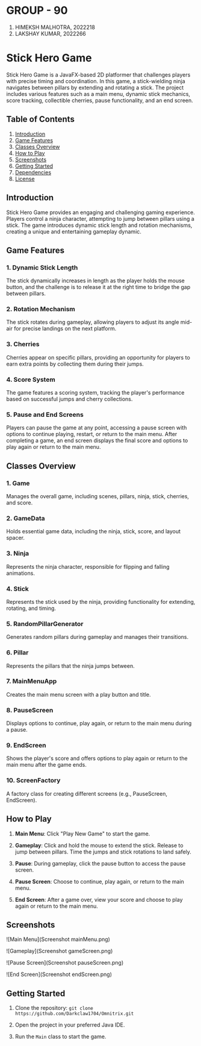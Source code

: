 # GROUP - 90

1. HIMEKSH MALHOTRA, 2022218
2. LAKSHAY KUMAR, 2022266

# Stick Hero Game

Stick Hero Game is a JavaFX-based 2D platformer that challenges players with precise timing and coordination. In this game, a stick-wielding ninja navigates between pillars by extending and rotating a stick. The project includes various features such as a main menu, dynamic stick mechanics, score tracking, collectible cherries, pause functionality, and an end screen.

## Table of Contents

1. [Introduction](#introduction)
2. [Game Features](#game-features)
3. [Classes Overview](#classes-overview)
4. [How to Play](#how-to-play)
5. [Screenshots](#screenshots)
6. [Getting Started](#getting-started)
7. [Dependencies](#dependencies)
8. [License](#license)

## Introduction

Stick Hero Game provides an engaging and challenging gaming experience. Players control a ninja character, attempting to jump between pillars using a stick. The game introduces dynamic stick length and rotation mechanisms, creating a unique and entertaining gameplay dynamic.

## Game Features

### 1. Dynamic Stick Length

The stick dynamically increases in length as the player holds the mouse button, and the challenge is to release it at the right time to bridge the gap between pillars.

### 2. Rotation Mechanism

The stick rotates during gameplay, allowing players to adjust its angle mid-air for precise landings on the next platform.

### 3. Cherries

Cherries appear on specific pillars, providing an opportunity for players to earn extra points by collecting them during their jumps.

### 4. Score System

The game features a scoring system, tracking the player's performance based on successful jumps and cherry collections.

### 5. Pause and End Screens

Players can pause the game at any point, accessing a pause screen with options to continue playing, restart, or return to the main menu. After completing a game, an end screen displays the final score and options to play again or return to the main menu.

## Classes Overview

### 1. Game

Manages the overall game, including scenes, pillars, ninja, stick, cherries, and score.

### 2. GameData

Holds essential game data, including the ninja, stick, score, and layout spacer.

### 3. Ninja

Represents the ninja character, responsible for flipping and falling animations.

### 4. Stick

Represents the stick used by the ninja, providing functionality for extending, rotating, and timing.

### 5. RandomPillarGenerator

Generates random pillars during gameplay and manages their transitions.

### 6. Pillar

Represents the pillars that the ninja jumps between.

### 7. MainMenuApp

Creates the main menu screen with a play button and title.

### 8. PauseScreen

Displays options to continue, play again, or return to the main menu during a pause.

### 9. EndScreen

Shows the player's score and offers options to play again or return to the main menu after the game ends.

### 10. ScreenFactory

A factory class for creating different screens (e.g., PauseScreen, EndScreen).

## How to Play

1. **Main Menu**: Click "Play New Game" to start the game.

2. **Gameplay**: Click and hold the mouse to extend the stick. Release to jump between pillars. Time the jumps and stick rotations to land safely.

3. **Pause**: During gameplay, click the pause button to access the pause screen.

4. **Pause Screen**: Choose to continue, play again, or return to the main menu.

5. **End Screen**: After a game over, view your score and choose to play again or return to the main menu.

## Screenshots

![Main Menu](Screenshot mainMenu.png)

![Gameplay](Screenshot gameScreen.png)

![Pause Screen](Screenshot pauseScreen.png)

![End Screen](Screenshot endScreen.png)

## Getting Started

1. Clone the repository: `git clone https://github.com/Darkclaw1704/Omnitrix.git`

2. Open the project in your preferred Java IDE.

3. Run the `Main` class to start the game.


